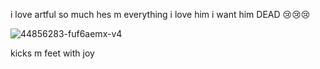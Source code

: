 i love artful so much hes m everything i love him i want him DEAD 😢😢😢

![44856283-fuf6aemx-v4](https://github.com/user-attachments/assets/9a8261cf-9b1a-4fa2-b1d2-65e8278d3d31)

kicks m feet with joy
